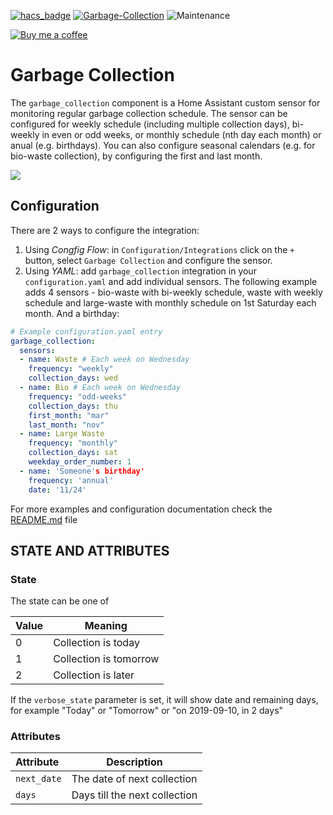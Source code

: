 [![hacs_badge](https://img.shields.io/badge/HACS-Default-orange.svg)](https://github.com/custom-components/hacs) [![Garbage-Collection](https://img.shields.io/github/v/release/bruxy70/Garbage-Collection.svg?1)](https://github.com/bruxy70/Garbage-Collection) ![Maintenance](https://img.shields.io/maintenance/yes/2019.svg)

[![Buy me a coffee](https://img.shields.io/static/v1.svg?label=Buy%20me%20a%20coffee&message=🥨&color=black&logo=buy%20me%20a%20coffee&logoColor=white&labelColor=6f4e37)](https://www.buymeacoffee.com/3nXx0bJDP)

# Garbage Collection

The `garbage_collection` component is a Home Assistant custom sensor for monitoring regular garbage collection schedule. The sensor can be configured for weekly schedule (including multiple collection days), bi-weekly in even or odd weeks, or monthly schedule (nth day each month) or anual (e.g. birthdays). You can also configure seasonal calendars (e.g. for bio-waste collection), by configuring the first and last month. 

<img src="https://github.com/bruxy70/Garbage-Collection/blob/master/images/sensor.png">

## Configuration
There are 2 ways to configure the integration:
1. Using *Congfig Flow*: in `Configuration/Integrations` click on the `+` button, select `Garbage Collection` and configure the sensor.
2. Using *YAML*: add `garbage_collection` integration in your `configuration.yaml` and add individual sensors. The following example adds 4 sensors - bio-waste with bi-weekly schedule, waste with weekly schedule and large-waste with monthly schedule on 1st Saturday each month. And a birthday:
```yaml
# Example configuration.yaml entry
garbage_collection:
  sensors:
  - name: Waste # Each week on Wednesday
    frequency: "weekly"
    collection_days: wed
  - name: Bio # Each week on Wednesday
    frequency: "odd-weeks"
    collection_days: thu
    first_month: "mar"
    last_month: "nov"
  - name: Large Waste
    frequency: "monthly"
    collection_days: sat
    weekday_order_number: 1
  - name: 'Someone's birthday'
    frequency: 'annual'
    date: '11/24'
```
For more examples and configuration documentation check the [README.md](https://github.com/bruxy70/Garbage-Collection/blob/development/README.md) file

## STATE AND ATTRIBUTES

### State
The state can be one of

| Value | Meaning
|:------|---------
| 0 | Collection is today
| 1 | Collection is tomorrow
| 2 | Collection is later 

If the `verbose_state` parameter is set, it will show date and remaining days, for example "Today" or "Tomorrow" or "on 2019-09-10, in 2 days"

### Attributes
| Attribute | Description
|:----------|------------
| `next_date` | The date of next collection
| `days` | Days till the next collection
